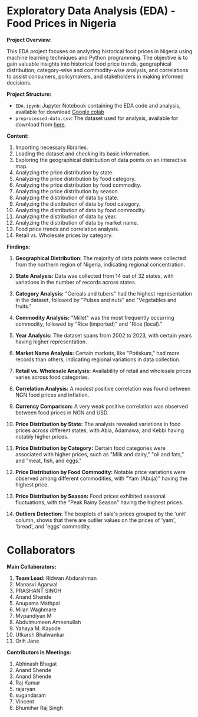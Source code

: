 # Exploratory Data Analysis (EDA) - Food Prices in Nigeria

**Project Overview:**

This EDA project focuses on analyzing historical food prices in Nigeria using machine learning techniques and Python programming. The objective is to gain valuable insights into historical food price trends, geographical distribution, category-wise and commodity-wise analysis, and correlations to assist consumers, policymakers, and stakeholders in making informed decisions.

**Project Structure:**

- `EDA.ipynb`: Jupyter Notebook containing the EDA code and analysis, available for download [Google colab](https://colab.research.google.com/drive/1HrPfLwd2nhZDfhGv4iYxYXLHHpO9ECKP)
- `preprocessed-data.csv`: The dataset used for analysis, available for download from [here](https://github.com/armaf002/Food-price/raw/main/preprocessed-data.csv).

**Content:**

1. Importing necessary libraries.
2. Loading the dataset and checking its basic information.
3. Exploring the geographical distribution of data points on an interactive map.
4. Analyzing the price distribution by state.
5. Analyzing the price distribution by food category.
6. Analyzing the price distribution by food commodity.
7. Analyzing the price distribution by season.
8. Analyzing the distribution of data by state.
9. Analyzing the distribution of data by food category.
10. Analyzing the distribution of data by food commodity.
11. Analyzing the distribution of data by year.
12. Analyzing the distribution of data by market name.
13. Food price trends and correlation analysis.
14. Retail vs. Wholesale prices by category.

**Findings:**

1. **Geographical Distribution:** The majority of data points were collected from the northern region of Nigeria, indicating regional concentration.

2. **State Analysis:** Data was collected from 14 out of 32 states, with variations in the number of records across states.

3. **Category Analysis:** "Cereals and tubers" had the highest representation in the dataset, followed by "Pulses and nuts" and "Vegetables and fruits."

4. **Commodity Analysis:** "Millet" was the most frequently occurring commodity, followed by "Rice (imported)" and "Rice (local)."

5. **Year Analysis:** The dataset spans from 2002 to 2023, with certain years having higher representation.

6. **Market Name Analysis:** Certain markets, like "Potiskum," had more records than others, indicating regional variations in data collection.

7. **Retail vs. Wholesale Analysis:** Availability of retail and wholesale prices varies across food categories.

8. **Correlation Analysis:** A modest positive correlation was found between NGN food prices and inflation.

9. **Currency Comparison:** A very weak positive correlation was observed between food prices in NGN and USD.

10. **Price Distribution by State:** The analysis revealed variations in food prices across different states, with Abia, Adamawa, and Kebbi having notably higher prices.

11. **Price Distribution by Category:** Certain food categories were associated with higher prices, such as "Milk and dairy," "oil and fats," and "meat, fish, and eggs."

12. **Price Distribution by Food Commodity:** Notable price variations were observed among different commodities, with "Yam (Abuja)" having the highest price.

13. **Price Distribution by Season:** Food prices exhibited seasonal fluctuations, with the "Peak Rainy Season" having the highest prices.

14. **Outliers Detection:** The boxplots of sale's prices grouped by the 'unit' column, shows that there are outlier values on the prices of 'yam', 'bread', and 'eggs' commodity.

# Collaborators
**Main Collaborators:**
1. **Team Lead:** Ridwan Abdurahman
2. Manasvi Agarwal
3. PRASHANT SINGH
4. Anand Shende
5. Anupama Mathpal
6. Milan Waghmare
7. Mvpandiyan M
8. Abdulmumeen Ameenullah
9. Yahaya M. Kayode
10. Utkarsh Bhalwankar
11. Orih Jane

**Contributors in Meetings:**
1. Abhinash Bhagat
2. Anand Shende
3. Anand Shende
4. Raj Kumar
5. rajaryan
6. sugandaram
7. Vincent
8. Bhumihar Raj Singh